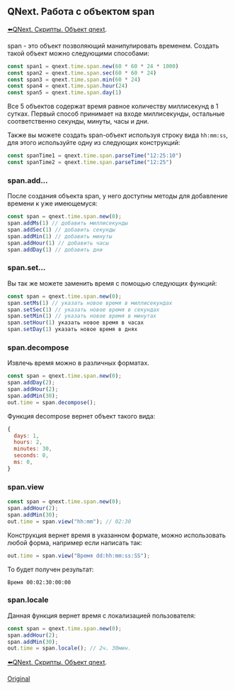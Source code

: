 ## QNext. Работа с объектом span

[⬅️QNext. Скрипты. Объект qnext](/docs-test/script/object-qnext).

span - это объект позволяющий манипулировать временем. Создать такой объект можно следующими способами:
```js 
const span1 = qnext.time.span.new(60 * 60 * 24 * 1000)
const span2 = qnext.time.span.sec(60 * 60 * 24)
const span3 = qnext.time.span.min(60 * 24)
const span4 = qnext.time.span.hour(24)
const span5 = qnext.time.span.day(1)
```

Все 5 объектов содержат время равное количеству миллисекунд в 1 сутках. Первый способ принимает на входе миллисекунды, остальные соответственно секунды, минуты, часы и дни.

Также вы можете создать span-объект используя строку вида `hh:mm:ss`, для этого используйте одну из следующих конструкций:
```js 
const spanTime1 = qnext.time.span.parseTime("12:25:10")
const spanTime2 = qnext.time.span.parseTime("12:25")
```


### span.add...

После создания объекта span, у него доступны методы для добавление времени к уже имеющемуся:
```js 
const span = qnext.time.span.new(0);
span.addMs(1) // добавить миллисекунды
span.addSec(1) // добавить секунды
span.addMin(1) // добавить минуты
span.addHour(1) // добавить часы
span.addDay(1) // добавить дни
```
### span.set...

Вы так же можете заменить время с помощью следующих функций:
```js 
const span = qnext.time.span.new(0);
span.setMs(1) // указать новое время в миллисекундах
span.setSec(1) // указать новое время в секундах
span.setMin(1) // указать новое время в минутах
span.setHour(1) указать новое время в часах
span.setDay(1) указать новое время в днях
```
### span.decompose

Извлечь время можно в различных форматах.
```js 
const span = qnext.time.span.new(0);
span.addDay(2);
span.addHour(2);
span.addMin(30);
out.time = span.decompose();
```

Функция decompose вернет объект такого вида:
```js 
{
  days: 1,
  hours: 2,
  minutes: 30,
  seconds: 0,
  ms: 0,
}
```
### span.view
```js 
const span = qnext.time.span.new(0);
span.addHour(2);
span.addMin(30);
out.time = span.view("hh:mm"); // 02:30
```

Конструкция вернет время в указанном формате, можно использовать любой форма, например если написать так: 
```js 
out.time = span.view("Время dd:hh:mm:ss:SS");
```

То будет получен результат:

`Время 00:02:30:00:00`
### span.locale

Данная функция вернет время с локализацией пользователя:
```js 
const span = qnext.time.span.new(0);
span.addHour(2);
span.addMin(30);
out.time = span.locale(); // 2ч. 30мин.
```





[⬅️QNext. Скрипты. Объект qnext](/docs-test/script/object-qnext).
  
[Original](https://telegra.ph/QNext-Scripts-Span-01-30)
